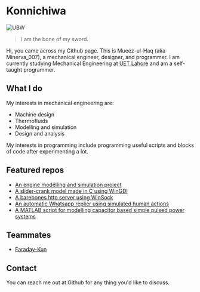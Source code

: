 # Konnichiwa
![UBW](https://user-images.githubusercontent.com/64977439/133675079-14944253-6847-45a4-ab2b-0206216b0610.png)
> I am the bone of my sword.

Hi, you came across my Github page. This is Mueez-ul-Haq (aka Minerva_007), a mechanical engineer, designer, and programmer. I am currently studying Mechanical Engineering at [UET Lahore](https://en.wikipedia.org/wiki/University_of_Engineering_and_Technology,_Lahore) and am a self-taught programmer. 

## What I do
My interests in mechanical engineering are:
- Machine design
- Thermofluids
- Modelling and simulation
- Design and analysis

My interests in programming include programming useful scripts and blocks of code after experimenting a lot.

## Featured repos
- [An engine modelling and simulation project](https://github.com/Minerva-007/Intake-and-Exhaust)
- [A slider-crank model made in C using WinGDI](https://github.com/Minerva-007/Piston-Simulation)
- [A barebones http server using WinSock](https://github.com/Minerva-007/HTTP-server)
- [An automatic Whatsapp replier using simulated human actions](https://github.com/Minerva-007/Auto-Whatsapp-Replier)
- [A MATLAB script for modelling capacitor based simple pulsed power systems](https://github.com/Minerva-007/Research-1)

## Teammates
- [Faraday-Kun](https://github.com/Faraday-kun)

## Contact
You can reach me out at Github for any thing you'd like to discuss.
